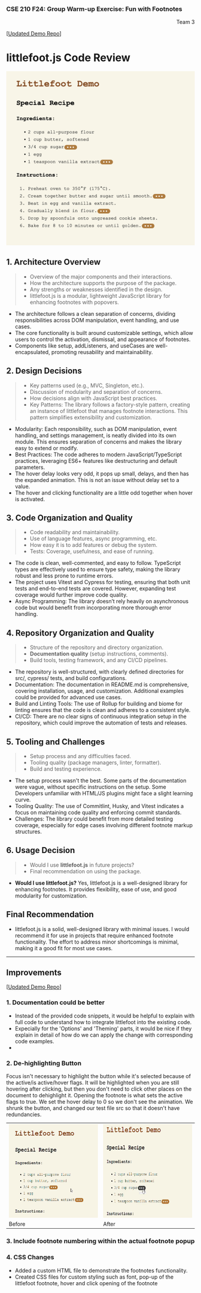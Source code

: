 ### CSE 210 F24: Group Warm-up Exercise: Fun with Footnotes
<div style="text-align: right"> Team 3 </div>
 
 [[Updated Demo Repo](https://github.com/sneha-pujari/cse210_littlefoot_demo)]

# littlefoot.js Code Review
<img src="littlefoot-demo.png" width="600"/>

## 1. Architecture Overview
> - Overview of the major components and their interactions.
> - How the architecture supports the purpose of the package.
> - Any strengths or weaknesses identified in the design.
> - littlefoot.js is a modular, lightweight JavaScript library for enhancing footnotes with popovers.

- The architecture follows a clean separation of concerns, dividing responsibilities across DOM manipulation, event handling, and use cases.
- The core functionality is built around customizable settings, which allow users to control the activation, dismissal, and appearance of footnotes.
- Components like setup, addListeners, and useCases are well-encapsulated, promoting reusability and maintainability.

## 2. Design Decisions
> - Key patterns used (e.g., MVC, Singleton, etc.).
> - Discussion of modularity and separation of concerns.
> - How decisions align with JavaScript best practices.
> - Key Patterns: The library follows a factory-style pattern, creating an instance of littlefoot that manages footnote interactions. This pattern simplifies extensibility and customization.

- Modularity: Each responsibility, such as DOM manipulation, event handling, and settings management, is neatly divided into its own module. This ensures separation of concerns and makes the library easy to extend or modify.
- Best Practices: The code adheres to modern JavaScript/TypeScript practices, leveraging ES6+ features like destructuring and default parameters.
- The hover delay looks very odd, it pops up small, delays, and then has the expanded animation. This is not an issue without delay set to a value.
- The hover and clicking functionality are a little odd together when hover is activated. 

## 3. Code Organization and Quality
> - Code readability and maintainability.
> - Use of language features, async programming, etc.
> - How easy it is to add features or debug the system.
> - Tests: Coverage, usefulness, and ease of running.

- The code is clean, well-commented, and easy to follow. TypeScript types are effectively used to ensure type safety, making the library robust and less prone to runtime errors.
- The project uses Vitest and Cypress for testing, ensuring that both unit tests and end-to-end tests are covered. However, expanding test coverage would further improve code quality.
- Async Programming: The library doesn’t rely heavily on asynchronous code but would benefit from incorporating more thorough error handling.


## 4. Repository Organization and Quality
> - Structure of the repository and directory organization.
> - **Documentation quality** (setup instructions, comments).
> - Build tools, testing framework, and any CI/CD pipelines.
- The repository is well-structured, with clearly defined directories for src/, cypress/ tests, and build configurations.
-  Documentation: The documentation in README.md is comprehensive, covering installation, usage, and customization. Additional examples could be provided for advanced use cases.
- Build and Linting Tools: The use of Rollup for building and biome for linting ensures that the code is clean and adheres to a consistent style.
- CI/CD: There are no clear signs of continuous integration setup in the repository, which could improve the automation of tests and releases.

## 5. Tooling and Challenges
> - Setup process and any difficulties faced.
> - Tooling quality (package managers, linter, formatter).
> - Build and testing experience.

- The setup process wasn't the best. Some parts of the documentation were vague, without specific instructions on the setup. Some Developers unfamiliar with HTML/JS plugins might face a slight learning curve. 
- Tooling Quality: The use of Commitlint, Husky, and Vitest indicates a focus on maintaining code quality and enforcing commit standards.
- Challenges: The library could benefit from more detailed testing coverage, especially for edge cases involving different footnote markup structures.

## 6. Usage Decision
> - Would I use **littlefoot.js** in future projects?
> - Final recommendation on using the package.

- **Would I use littlefoot.js?** Yes, littlefoot.js is a well-designed library for enhancing footnotes. It provides flexibility, ease of use, and good modularity for customization.


## Final Recommendation
- littlefoot.js is a solid, well-designed library with minimal issues. I would recommend it for use in projects that require enhanced footnote functionality. The effort to address minor shortcomings is minimal, making it a good fit for most use cases.

---

## Improvements
[[Updated Demo Repo](https://github.com/sneha-pujari/cse210_littlefoot_demo)]

### 1. Documentation could be better
- Instead of the provided code snippets, it would be helpful to explain with full code to understand how to integrate littlefoot into the existing code.
- Expecially for the 'Options' and 'Theming' parts, it would be nice if they explain in detail of how do we can apply the change with corresponding code examples.
- 

### 2. De-highlighting Button
 Focus isn't necessary to highlight the button while it's selected because of the active/is active/hover flags. It will be highlighted when you are still hovering after clicking, but then you don't need to click other places on the document to dehighlight it. Opening the footnote is what sets the active flags to true. We set the hover delay to 0 so we don't see the animation. We shrunk the button, and changed our test file src so that it doesn't have redundancies.


<table>
  <tr>
    <td> <img src="littlefoot-button-old.gif" width="250" height="250"/> </td>
    <td> <img src="littlefoot-button-new.gif" width="250" height="250"/> </td>
   </tr> 
   <tr>
      <td>Before</td>
      <td>After</td>
  </tr>
</table>


 ### 3. Include footnote numbering within the actual footnote popup


 ### 4. CSS Changes

- Added a custom HTML file to demonstrate the footnotes functionality.
- Created CSS files for custom styling such as font, pop-up of the littlefoot footnote, hover and click opening of the footnote
